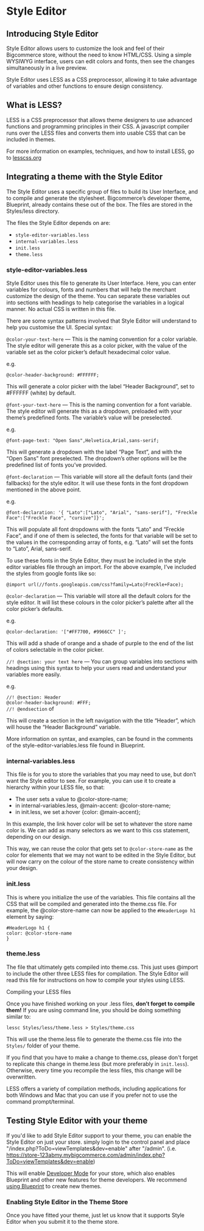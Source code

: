 # Style Editor

## Introducing Style Editor

Style Editor allows users to customize the look and feel of their Bigcommerce store, without the need to know HTML/CSS. Using a simple WYSIWYG interface, users can edit colors and fonts, then see the changes simultaneously in a live preview.

Style Editor uses LESS as a CSS preprocessor, allowing it to take advantage of variables and other functions to ensure design consistency.

## What is LESS?

LESS is a CSS preprocessor that allows theme designers to use advanced functions and programming principles in their CSS. A javascript compiler runs over the LESS files and converts them into usable CSS that can be included in themes.

For more information on examples, techniques, and how to install LESS, go to [lesscss.org](http://lesscss.org/)

## Integrating a theme with the Style Editor

The Style Editor uses a specific group of files to build its User Interface, and to compile and generate the stylesheet. Bigcommerce’s developer theme, Blueprint, already contains these out of the box. The files are stored in the Styles/less directory.

The files the Style Editor depends on are:

*   `style-editor-variables.less`
*   `internal-variables.less`
*   `init.less`
*   `theme.less`

### style-editor-variables.less

Style Editor uses this file to generate its User Interface. Here, you can enter variables for colours, fonts and numbers that will help the merchant customize the design of the theme. You can separate these variables out into sections with headings to help categorise the variables in a logical manner. No actual CSS is written in this file.

There are some syntax patterns involved that Style Editor will understand to help you customise the UI. Special syntax:

`@color-your-text-here` — This is the naming convention for a color variable. The style editor will generate this as a color picker, with the value of the variable set as the color picker’s default hexadecimal color value.

e.g.

`
@color-header-background: #FFFFFF;
`

This will generate a color picker with the label “Header Background”, set to #FFFFFF (white) by default.

`@font-your-text-here` — This is the naming convention for a font variable. The style editor will generate this as a dropdown, preloaded with your theme’s predefined fonts. The variable’s value will be preselected.

e.g.

```
@font-page-text: "Open Sans",Helvetica,Arial,sans-serif;
```

This will generate a dropdown with the label “Page Text”, and with the “Open Sans” font preselected. The dropdown’s other options will be the predefined list of fonts you’ve provided.

`@font-declaration` — This variable will store all the default fonts (and their fallbacks) for the style editor. It will use these fonts in the font dropdown mentioned in the above point.

e.g.

```
@font-declaration: '{ "Lato":["Lato", "Arial", "sans-serif"], "Freckle Face":["Freckle Face", "cursive"]}';
```

This will populate all font dropdowns with the fonts “Lato” and “Freckle Face”, and if one of them is selected, the fonts for that variable will be set to the values in the corresponding array of fonts, e.g. “Lato” will set the fonts to “Lato”, Arial, sans-serif.

To use these fonts in the Style Editor, they must be included in the style editor variables file through an import. For the above example, I’ve included the styles from google fonts like so:

```
@import url(//fonts.googleapis.com/css?family=Lato|Freckle+Face);
```

`@color-declaration` — This variable will store all the default colors for the style editor. It will list these colours in the color picker’s palette after all the color picker’s defaults.

e.g.

```
@color-declaration: '["#FF7700, #9966CC" ]';
```

This will add a shade of orange and a shade of purple to the end of the list of colors selectable in the color picker.

`//! @section: your text here` — You can group variables into sections with headings using this syntax to help your users read and understand your variables more easily.

e.g.

`//! @section: Header`  
`@color-header-background: #FFF;`  
`//! @endsection`  of

This will create a section in the left navigation with the title “Header”, which will house the “Header Background” variable.

More information on syntax, and examples, can be found in the comments of the style-editor-variables.less file found in Blueprint.

### internal-variables.less

This file is for you to store the variables that you may need to use, but don’t want the Style editor to see. For example, you can use it to create a hierarchy within your LESS file, so that:

*   The user sets a value to @color-store-name;
*   in internal-variables.less, @main-accent: @color-store-name;
*   in init.less, we set a:hover {color: @main-accent};

In this example, the link hover color will be set to whatever the store name color is. We can add as many selectors as we want to this css statement, depending on our design.

This way, we can reuse the color that gets set to `@color-store-name` as the color for elements that we may not want to be edited in the Style Editor, but will now carry on the colour of the store name to create consistency within your design.

### init.less

This is where you initialize the use of the variables. This file contains all the CSS that will be compiled and generated into the theme.css file. For example, the @color-store-name can now be applied to the `#HeaderLogo h1` element by saying:

```
#HeaderLogo h1 {
color: @color-store-name
}
```

### theme.less

The file that ultimately gets compiled into theme.css. This just uses @import to include the other three LESS files for compilation. The Style Editor will read this file for instructions on how to compile your styles using LESS.

Compiling your LESS files

Once you have finished working on your .less files, **don’t forget to compile them!** If you are using command line, you should be doing something similar to:

```
lessc Styles/less/theme.less > Styles/theme.css
```

This will use the theme.less file to generate the theme.css file into the `Styles/` folder of your theme.

If you find that you have to make a change to theme.css, please don't forget to replicate this change in theme.less (but more preferably in `init.less`). Otherwise, every time you recompile the less files, this change will be overwritten.

LESS offers a variety of compilation methods, including applications for both Windows and Mac that you can use if you prefer not to use the command prompt/terminal.

## Testing Style Editor with your theme

If you'd like to add Style Editor support to your theme, you can enable the Style Editor on just your store. simply login to the control panel and place "/index.php?ToDo=viewTemplates&dev=enable" after "/admin".
(i.e. https://store-123abmy.mybigcommerce.com/admin/index.php?ToDo=viewTemplates&dev=enable)

This will enable [Developer Mode](https://developer.bigcommerce.com/themes/blueprint) for your store, which also enables Blueprint and other new features for theme developers. We recommend [using Blueprint](https://developer.bigcommerce.com/themes/blueprint) to create new themes.

### Enabling Style Editor in the Theme Store

Once you have fitted your theme, just let us know that it supports Style Editor when you submit it to the theme store.
